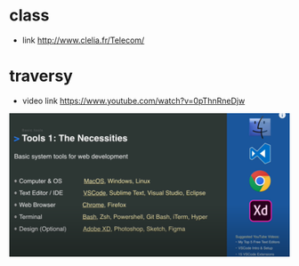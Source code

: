 # class

- link http://www.clelia.fr/Telecom/

# traversy

- video link https://www.youtube.com/watch?v=0pThnRneDjw

![The Necessities](https://github.com/anindameister/WebDevelopment/blob/master/snaps/1.PNG)